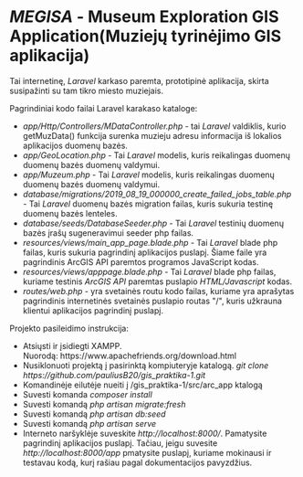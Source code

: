 # <h1><em>MEGISA</em> - Museum Exploration GIS Application(Muziejų tyrinėjimo GIS aplikacija)</h1>
<p>Tai internetinę, <em>Laravel</em> karkaso paremta, prototipinė aplikacija, skirta susipažinti su tam tikro miesto muziejais.</p>

Pagrindiniai kodo failai Laravel karakaso kataloge:
<ul>
  <li><em>app/Http/Controllers/MDataController.php</em> - tai <em>Laravel</em> valdiklis, kurio getMuzData() funkcija surenka muzieju adresu informacija iš lokalios aplikacijos duomenų bazės.</li>
  <li><em>app/GeoLocation.php</em> - Tai <em>Laravel</em> modelis, kuris reikalingas duomenų duomenų bazės duomenų valdymui.</li>
  <li><em>app/Muzeum.php</em> - Tai <em>Laravel</em> modelis, kuris reikalingas duomenų duomenų bazės duomenų valdymui.</li>
  <li><em>database/migrations/2019_08_19_000000_create_failed_jobs_table.php</em> - Tai <em>Laravel</em> duomenų bazės migration failas, kuris sukuria testinę duomenų bazės lenteles.</li>
  <li><em>database/seeds/DatabaseSeeder.php</em> - Tai <em>Laravel</em> testinių duomenų bazės įrašų sugeneravimui seeder php failas.</li>
  <li><em>resources/views/main_app_page.blade.php</em> - Tai <em>Laravel</em> blade php failas, kuris sukuria pagrindinį aplikacijos puslapį. Šiame faile yra pagrindinis ArcGIS API paremtos programos JavaScript kodas.</li>
  <li><em>resources/views/apppage.blade.php</em> - Tai <em>Laravel</em> blade php failas, kuriame testinis <em>ArcGIS API</em> paremtas puslapio <em>HTML/Javascript</em> kodas.</li>
  <li><em>routes/web.php</em> - yra svetainės routu kodo failas, kuriame yra aprašytas pagrindinis internetinės svetainės puslapio routas "/", kuris užkrauna klientui aplikacijos pagrindinį puslapį.</li>
</ul>
Projekto pasileidimo instrukcija:
<ul>
  <li>
      Atsiųsti ir įsidiegti XAMPP.<br/>
      Nuorodą: https://www.apachefriends.org/download.html<br/>   
  </li>  
  <li>
      Nusiklonuoti projektą į pasirinktą kompiuteryje katalogą.
    <em>git clone https://github.com/pauliusB20/gis_praktika-1.git</em>
  </li>
  <li>
    Komandinėje eilutėje nueiti į /gis_praktika-1/src/arc_app ktalogą 
  </li>
  <li>
    Suvesti komanda <em>composer install</em>
  </li>
  <li>
    Suvesti komandą <em>php artisan migrate:fresh</em>
  </li>
  <li>
    Suvesti komandą <em>php artisan db:seed</em>
  </li>
  <li>
    Suvesti komandą <em>php artisan serve</em>
  </li>
  <li>
    Interneto naršyklėje suveskite <em>http://localhost:8000/</em>. Pamatysite pagrindinį aplikacijos puslapį. Tačiau, jeigu suvesite<br/>
    <em>http://localhost:8000/app</em> pmatysite puslapį, kuriame mokinausi ir testavau kodą, kurį rašiau pagal dokumentacijos pavyzdžius.
  </li>
</ul>

